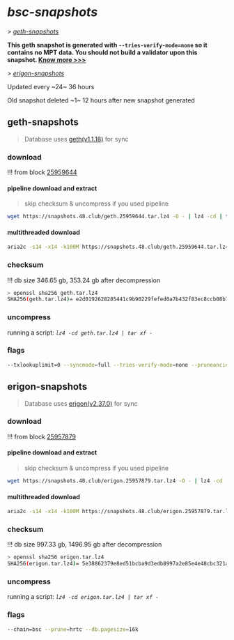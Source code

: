 # *bsc-snapshots*


*\> [geth-snapshots](#geth-snapshots)*

**This geth snapshot is generated with `--tries-verify-mode=none` so it contains no MPT data. You should not build a validator upon this snapshot. [Know more >>>](https://github.com/bnb-chain/bsc/pull/926)**

*\> [erigon-snapshots](#erigon-snapshots)*

Updated every ~24~ 36 hours

Old snapshot deleted ~1~ 12 hours after new snapshot generated

## geth-snapshots


> Database uses [geth(v1.1.18)](https://github.com/bnb-chain/bsc/releases/tag/v1.1.18) for sync


### download

<!-- begin_geth -->

!!! from block [25959644](https://bscscan.com/block/25959644)

#### pipeline download and extract
> skip checksum & uncompress if you used pipeline
```bash
wget https://snapshots.48.club/geth.25959644.tar.lz4 -O - | lz4 -cd | tar xf -
```

#### multithreaded download

```bash
aria2c -s14 -x14 -k100M https://snapshots.48.club/geth.25959644.tar.lz4 -o geth.tar.lz4
```


### checksum

!!! db size 346.65 gb, 353.24 gb after decompression
```bash
> openssl sha256 geth.tar.lz4
SHA256(geth.tar.lz4)= e2d0192628285441c9b90229fefed0a7b432f83ec8ccb08b7d7ff1991bcc3127
```

<!-- end_geth -->

### uncompress


running a script: _`lz4 -cd geth.tar.lz4 | tar xf -`_


### flags


```bash
--txlookuplimit=0 --syncmode=full --tries-verify-mode=none --pruneancient=true --diffblock=5000
```


## erigon-snapshots


> Database uses [erigon(v2.37.0)](https://github.com/ledgerwatch/erigon/releases/tag/v2.37.0) for sync


### download

<!-- begin_erigon -->

!!! from block [25957879](https://bscscan.com/block/25957879)

#### pipeline download and extract
> skip checksum & uncompress if you used pipeline
```bash
wget https://snapshots.48.club/erigon.25957879.tar.lz4 -O - | lz4 -cd | tar xf -
```

#### multithreaded download

```bash
aria2c -s14 -x14 -k100M https://snapshots.48.club/erigon.25957879.tar.lz4 -o erigon.tar.lz4
```


### checksum

!!! db size 997.33 gb, 1496.95 gb after decompression
```bash
> openssl sha256 erigon.tar.lz4
SHA256(erigon.tar.lz4)= 5e38862379e8ed51bcba9d3edb8997a2e85e4e48cbc321aa9f04b92b7648b562
```

<!-- end_erigon -->


### uncompress


running a script: _`lz4 -cd erigon.tar.lz4 | tar xf -`_


### flags


```bash
--chain=bsc --prune=hrtc --db.pagesize=16k
```
